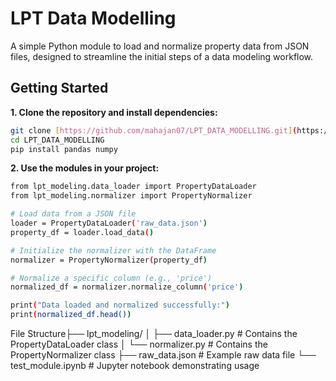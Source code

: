 # LPT Data Modelling

A simple Python module to load and normalize property data from JSON files, designed to streamline the initial steps of a data modeling workflow.

## Getting Started

**1. Clone the repository and install dependencies:**

```bash
git clone [https://github.com/mahajan07/LPT_DATA_MODELLING.git](https://github.com/mahajan07/LPT_DATA_MODELLING.git)
cd LPT_DATA_MODELLING
pip install pandas numpy
```
**2. Use the modules in your project:**
```bash
from lpt_modeling.data_loader import PropertyDataLoader
from lpt_modeling.normalizer import PropertyNormalizer

# Load data from a JSON file
loader = PropertyDataLoader('raw_data.json')
property_df = loader.load_data()

# Initialize the normalizer with the DataFrame
normalizer = PropertyNormalizer(property_df)

# Normalize a specific column (e.g., 'price')
normalized_df = normalizer.normalize_column('price')

print("Data loaded and normalized successfully:")
print(normalized_df.head())
```
File Structure├── lpt_modeling/
│   ├── data_loader.py  # Contains the PropertyDataLoader class
│   └── normalizer.py     # Contains the PropertyNormalizer class
├── raw_data.json       # Example raw data file
└── test_module.ipynb   # Jupyter notebook demonstrating usage
